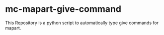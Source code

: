 # mc-mapart-give-command
This Repository is a python script to automatically type give commands for mapart.
